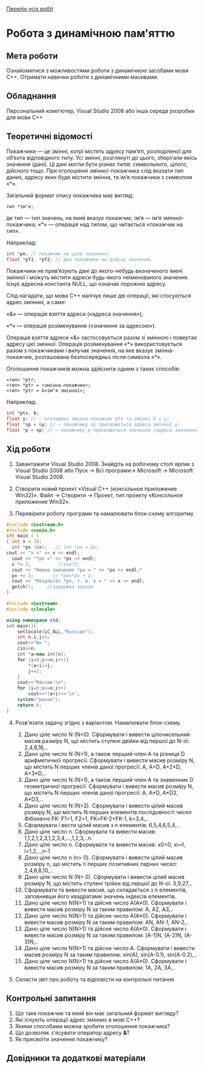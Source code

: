 [Перелік усіх робіт](README.md)

# Робота з динамічною пам'яттю

## Мета роботи 

Ознайомитися з можливостями роботи з динамічною засобами мови С++. Отримати навички роботи з динамічними масивами.

## Обладнання

Персональний комп’ютер, Visual Studio 2008 або інша середа розробки для мови C++

## Теоретичні відомості

Покажчики — це змінні, котрі містять адресу пам’яті, розподіленої для об’єкта відповідного типу. Усі змінні, розглянуті до цього, зберігали якісь значення (дані). Ці дані могли бути різних типів: символьного, цілого, дійсного тощо. При оголошенні змінної-покажчика слід вказати тип даних, адресу яких буде містити змінна, та ім’я покажчика з символом «\*».

Загальний формат опису покажчика має вигляд:

```
тип *ім’я;
```
де тип — тип значень, на який вказує покажчик; ім’я — ім’я змінної-покажчика; «\*» — операція над типом, що читається «покажчик на тип».

Наприклад:
```cpp
int *рn; // покажчик на ціле значення;
float *pf1, *pf2; // два покажчики на дійсні значення.
```
Покажчики не прив’язують дані до якого-небудь визначеного імені змінної і можуть містити адреси будь-якого неіменованого значення. Існує адресна константа NULL, що означає порожню адресу.

Слід нагадати, що мова C++ налічує лише дві операції, які стосуються адрес змінних, а саме:

«&» — операція взяття адреси («адреса значення»);

«\*» — операція розіменування («значення за адресою»).

Операція взяття адреси «&» застосовується разом зі змінною і повертає адресу цієї змінної. Операція розіменування «\*» використовується разом з покажчиками і вилучає значення, на яке вказує змінна-покажчик, розташована безпосередньо після символа «\*».

Оголошення покажчиків можна здійснити одним з таких способів:
```
<тип> *ptr;
<тип> *ptr = <змінна-покажчик>;
<тип> *ptr = &<ім’я змінної>;
```


Наприклад: 
```cpp
int *ptx, b; 
float у; // — оголошені змінна-покажчик ptx та змінні b і у;
float *sp = &у; // — покажчику sp присвоюється адреса змінної у;
float *р = sp; // — покажчику р присвоюється значення (адреса значення), яке міститься в змінній sp, тобто адреса змінної у. 
```


## Хід роботи


1. Завантажити Visual Studio 2008. Знайдіть на робочому столі ярлик з Visual Studio 2008 або Пуск → Всі програми→ Microsoft → Microsoft Visual Studio 2008.

2. Створити новий проект «Visual C++ (консольное приложение Win32)». Файл → Cтворити → Проект, тип проекту «Консольное приложение Win32».

3. Перевірити роботу програми та намалювати блок-схему алгоритму

```cpp
#include <iostream.h>
#include <conio.h>
int main ( )
{ int x = 10;
  int *px (&x);   // int *px = &x;
cout << "x =" << x << endl; 
  cout << "*px =" << *px << endl;
  x *= 2;          //x=x*2;
  cout << "Новое значение *px = " << *px << endl;*
  px += 2;       // *px=*px + 2;
  cout << "Результат *px, т. e. x = " << x << endl;
  getch();     //задержка экрана
}
```

```cpp
#include <iostream>
#include <clocale>

using namespace std;
int main(){
	setlocale(LC_ALL,"Russian");
	int n,i,j=1;
	cout<<"N= ";
	cin>>n;
	int *a=new int[n];
	for (i=0;i<=n;i++){
		*(a+i)=j;  
		j+=2;
	}
	cout<<"Массив:\n";
	for (i=0;i<=n;i++)
		cout<<*(a+i)<<'\n';
	system("pause");
	return 0;
}
```


4. Розв'язати задачу згідно з варіантом. Намалювати блок-схему.

	1. Дано ціле число N (N<0). Сформувати і вивести цілочисельний масив разміру N, що містить ступені двійки від першої до N-ої: 2,4,8,16,..
	1. Дано ціле число N (N>1), а також перший член A та різниця D арифметичної прогресії. Сформувати і вивести масив розміру N, що містить N перших членів даної прогресії: A, A+D, A+2\*D, A+3\*D,..
	1. Дано ціле число N (N>1), а також перший член A та знаменник D геометричної прогресії. Сформувати і вивести масив розміру N, що містить N перших членів даної прогресії: A, A\*D, A\*D2, A\*D3,..
	1. Дано ціле число N (N>2). Сформувати і вивести цілий масив розміру N, що містить N перших елементів послідовності чисел Фібоначчі FK: F1=1, F2=1, FK=FK-2+FK-1, k=3,4,..
	1. Сформувати і вести цілий масив з n елементів: 6,5,4,6,5,4,..
	1. Дано ціле число n. Сформувати та вивести масив: 1,1,2,1,2,3,1,2,3,4,…,1,2,3,..n.
	1. Дано ціле число n. Сформувати та вивести масив: x0=0, xi=i!, i=1,2,..,n-1
	1. Дано ціле число n (n> 0). Сформувати і вивести цілий масив розміру n, що містить n перших позитивних парних чисел: 2,4,6,8,10,..
	1. Дано ціле число N (N> 0). Сформувати і вивести цілий масив розміру N, що містить ступені трійки від першої до N-ої: 3,9,27,..
	1. Сформувати та вивести масив, що складається з n елементів, заповнивши його квадратами значень індексів елементів.
	1. Дано ціле число N(N>1) та дійсне число A(A≠0). Сформувати і вивести масив розміру N за таким правилом: A, A2, A3,..
	1. Дано ціле число N(N>1) та дійсне число A(A≠0). Сформувати і вивести масив розміру N за таким правилом: AN, AN-1, AN-2,..
	1. Дано ціле число N(N>1) та дійсне число A(A≠0). Сформувати і вивести масив розміру N за таким правилом: (A-1)N, (A-2)N, (A-3)N,..
	1. Дано ціле число N(N>1) та дійсне число A. Сформувати і вивести масив розміру N за таким правилом: sin(A), sin(A-0.1), sin(A-0.2),..
	1. Дано ціле число N(N>1) та дійсне число A(A≠0). Сформувати і вивести масив розміру N за таким правилом: 1A, 2A, 3A,..

5. Скласти звіт про роботу та відповісти на контрольні питання

## Контрольні запитання

1. Що таке покажчик та який він має загальний формат вигляду?
2. Які існують операції адрес змінних в мові С++?
3. Якими способами можна зробити оголошення покажчика?
4. Що дозволяє з'ясувати оператор адресу **&**?
5. Як присвоїти значення покажчику?

## Довідники та додаткові матеріали
